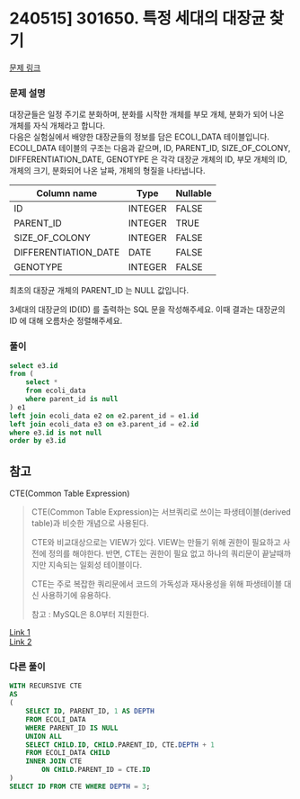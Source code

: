 # 240515] 301650. 특정 세대의 대장균 찾기

[문제 링크](https://school.programmers.co.kr/learn/courses/30/lessons/301650)

### 문제 설명
대장균들은 일정 주기로 분화하며, 분화를 시작한 개체를 부모 개체, 분화가 되어 나온 개체를 자식 개체라고 합니다.  
다음은 실험실에서 배양한 대장균들의 정보를 담은 ECOLI_DATA 테이블입니다. ECOLI_DATA 테이블의 구조는 다음과 같으며, ID, PARENT_ID, SIZE_OF_COLONY, DIFFERENTIATION_DATE, GENOTYPE 은 각각 대장균 개체의 ID, 부모 개체의 ID, 개체의 크기, 분화되어 나온 날짜, 개체의 형질을 나타냅니다.  

| Column name         | Type     | Nullable |
|---------------------|----------|----------|
| ID                  | INTEGER  | FALSE    |
| PARENT_ID           | INTEGER  | TRUE     |
| SIZE_OF_COLONY      | INTEGER  | FALSE    |
| DIFFERENTIATION_DATE| DATE     | FALSE    |
| GENOTYPE            | INTEGER  | FALSE    |

최초의 대장균 개체의 PARENT_ID 는 NULL 값입니다.  

3세대의 대장균의 ID(ID) 를 출력하는 SQL 문을 작성해주세요. 이때 결과는 대장균의 ID 에 대해 오름차순 정렬해주세요.  

### 풀이
```sql
select e3.id
from (
    select *
    from ecoli_data
    where parent_id is null
) e1
left join ecoli_data e2 on e2.parent_id = e1.id
left join ecoli_data e3 on e3.parent_id = e2.id
where e3.id is not null
order by e3.id
```

## 참고
CTE(Common Table Expression)  
> CTE(Common Table Expression)는 서브쿼리로 쓰이는 파생테이블(derived table)과 비슷한 개념으로 사용된다.
>
> CTE와 비교대상으로는 VIEW가 있다. VIEW는 만들기 위해 권한이 필요하고 사전에 정의를 해야한다. 반면, CTE는 권한이 필요 없고 하나의 쿼리문이 끝날때까지만 지속되는 일회성 테이블이다.
>
> CTE는 주로 복잡한 쿼리문에서 코드의 가독성과 재사용성을 위해 파생테이블 대신 사용하기에 유용하다.
>
> 참고 : MySQL은 8.0부터 지원한다.

[Link 1](https://deep-dive-dev.tistory.com/47)  
[Link 2](https://yahwang.github.io/posts/49)  


###  다른 풀이
```sql
WITH RECURSIVE CTE
AS
(
    SELECT ID, PARENT_ID, 1 AS DEPTH
    FROM ECOLI_DATA
    WHERE PARENT_ID IS NULL
    UNION ALL
    SELECT CHILD.ID, CHILD.PARENT_ID, CTE.DEPTH + 1
    FROM ECOLI_DATA CHILD
    INNER JOIN CTE
        ON CHILD.PARENT_ID = CTE.ID
)
SELECT ID FROM CTE WHERE DEPTH = 3;
```
